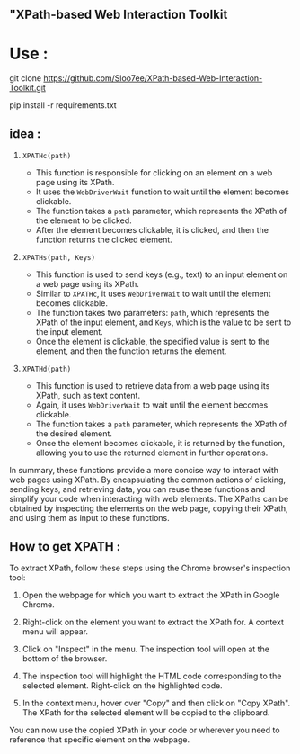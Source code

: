 ## "XPath-based Web Interaction Toolkit

# Use :

git clone https://github.com/Sloo7ee/XPath-based-Web-Interaction-Toolkit.git

pip install -r requirements.txt
## idea : 

1. `XPATHc(path)`
   - This function is responsible for clicking on an element on a web page using its XPath.
   - It uses the `WebDriverWait` function to wait until the element becomes clickable.
   - The function takes a `path` parameter, which represents the XPath of the element to be clicked.
   - After the element becomes clickable, it is clicked, and then the function returns the clicked element.

2. `XPATHs(path, Keys)`
   - This function is used to send keys (e.g., text) to an input element on a web page using its XPath.
   - Similar to `XPATHc`, it uses `WebDriverWait` to wait until the element becomes clickable.
   - The function takes two parameters: `path`, which represents the XPath of the input element, and `Keys`, which is the value to be sent to the input element.
   - Once the element is clickable, the specified value is sent to the element, and then the function returns the element.

3. `XPATHd(path)`
   - This function is used to retrieve data from a web page using its XPath, such as text content.
   - Again, it uses `WebDriverWait` to wait until the element becomes clickable.
   - The function takes a `path` parameter, which represents the XPath of the desired element.
   - Once the element becomes clickable, it is returned by the function, allowing you to use the returned element in further operations.

In summary, these functions provide a more concise way to interact with web pages using XPath. By encapsulating the common actions of clicking, sending keys, and retrieving data, you can reuse these functions and simplify your code when interacting with web elements. The XPaths can be obtained by inspecting the elements on the web page, copying their XPath, and using them as input to these functions.

## How to get XPATH :

To extract XPath, follow these steps using the Chrome browser's inspection tool:

1. Open the webpage for which you want to extract the XPath in Google Chrome.

2. Right-click on the element you want to extract the XPath for. A context menu will appear.

3. Click on "Inspect" in the menu. The inspection tool will open at the bottom of the browser.

4. The inspection tool will highlight the HTML code corresponding to the selected element. Right-click on the highlighted code.

5. In the context menu, hover over "Copy" and then click on "Copy XPath". The XPath for the selected element will be copied to the clipboard.

You can now use the copied XPath in your code or wherever you need to reference that specific element on the webpage.
